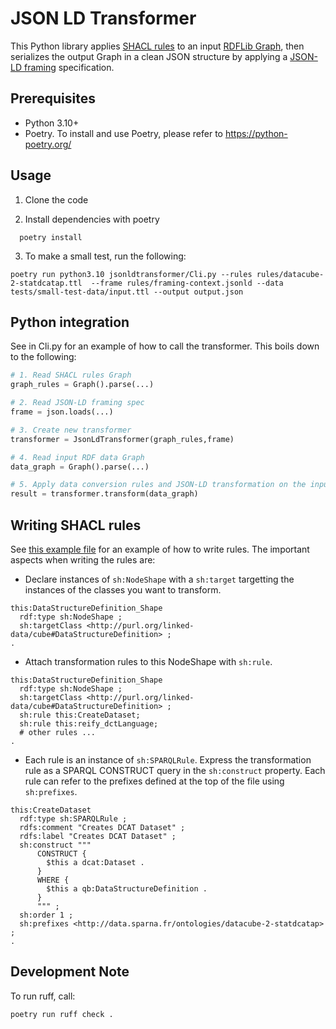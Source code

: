 # JSON LD Transformer

This Python library applies [SHACL rules](https://www.w3.org/TR/shacl-af/#rules) to an input [RDFLib Graph](https://rdflib.readthedocs.io/en/stable/apidocs/rdflib.html#graph), then serializes the output Graph in a clean JSON structure by applying a [JSON-LD framing](https://www.w3.org/TR/json-ld11-framing/) specification.

## Prerequisites

- Python 3.10+
- Poetry. To install and use Poetry, please refer to https://python-poetry.org/

## Usage

1. Clone the code

2. Install dependencies with poetry

```Shell
  poetry install
```

3. To make a small test, run the following:

```Shell
poetry run python3.10 jsonldtransformer/Cli.py --rules rules/datacube-2-statdcatap.ttl  --frame rules/framing-context.jsonld --data tests/small-test-data/input.ttl --output output.json
```

## Python integration

See in Cli.py for an example of how to call the transformer. This boils down to the following:

```python
# 1. Read SHACL rules Graph
graph_rules = Graph().parse(...)

# 2. Read JSON-LD framing spec
frame = json.loads(...)

# 3. Create new transformer
transformer = JsonLdTransformer(graph_rules,frame)

# 4. Read input RDF data Graph
data_graph = Graph().parse(...)

# 5. Apply data conversion rules and JSON-LD transformation on the input data Graph
result = transformer.transform(data_graph)
```

## Writing SHACL rules

See [this example file](https://github.com/sparna-git/jsonldtransformer/blob/main/rules/datacube-2-statdcatap.ttl) for an example of how to write rules. The important aspects when writing the rules are:
  - Declare instances of `sh:NodeShape` with a `sh:target` targetting the instances of the classes you want to transform.

```turtle
this:DataStructureDefinition_Shape
  rdf:type sh:NodeShape ;
  sh:targetClass <http://purl.org/linked-data/cube#DataStructureDefinition> ;
.
```
  
  - Attach transformation rules to this NodeShape with `sh:rule`.

```turtle
this:DataStructureDefinition_Shape
  rdf:type sh:NodeShape ;
  sh:targetClass <http://purl.org/linked-data/cube#DataStructureDefinition> ;
  sh:rule this:CreateDataset;
  sh:rule this:reify_dctLanguage;
  # other rules ...
.
```
  
  - Each rule is an instance of `sh:SPARQLRule`. Express the transformation rule as a SPARQL CONSTRUCT query in the `sh:construct` property. Each rule can refer to the prefixes defined at the top of the file using `sh:prefixes`.

```turtle
this:CreateDataset
  rdf:type sh:SPARQLRule ;
  rdfs:comment "Creates DCAT Dataset" ;
  rdfs:label "Creates DCAT Dataset" ;
  sh:construct """
      CONSTRUCT {
        $this a dcat:Dataset .
      }
      WHERE {
        $this a qb:DataStructureDefinition .
      }
      """ ;
  sh:order 1 ;
  sh:prefixes <http://data.sparna.fr/ontologies/datacube-2-statdcatap> ;
.
```



## Development Note

To run ruff, call:

```Shell
poetry run ruff check .
```
